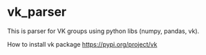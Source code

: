 # vk_parser
This is parser for VK groups using python libs (numpy, pandas, vk). 

How to install vk package https://pypi.org/project/vk
